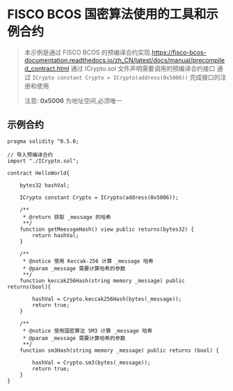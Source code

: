 # FISCO BCOS 国密算法使用的工具和示例合约


> 本示例是通过 FISCO BCOS 的预编译合约实现.https://fisco-bcos-documentation.readthedocs.io/zh_CN/latest/docs/manual/precompiled_contract.html
> 通过 ICrypto.sol 文件声明需要调用的预编译合约接口
> 通过 `ICrypto constant Crypto = ICrypto(address(0x5006))` 完成接口的注册和使用
>
> 注意: **0x5006** 为地址空间,必须唯一

## 示例合约
````solidity
pragma solidity ^0.5.0;

// 导入预编译合约
import "./ICrypto.sol";

contract HelloWorld{

    bytes32 hashVal;
    
    ICrypto constant Crypto = ICrypto(address(0x5006));
    
    /**
     * @return 获取 _message 的哈希
     **/ 
    function getMeessgeHash() view public returns(bytes32) {
        return hashVal;
    }

    /**
     * @notice 使用 Keccak-256 计算 _message 哈希
     * @param _message 需要计算哈希的参数
     **/
    function keccak256Hash(string memory _message) public returns(bool){
        
        hashVal = Crypto.keccak256Hash(bytes(_message));
    	return true;
    }
    
    /**
     * @notice 使用国密算法 SM3 计算 _message 哈希
     * @param _message 需要计算哈希的参数
     **/
    function sm3Hash(string memory _message) public returns (bool) {
        
        hashVal = Crypto.sm3(bytes(_message));
        return true;
    }
}
````
